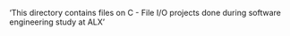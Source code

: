 ‘This directory contains files on C - File I/O projects done during software engineering study at ALX’

